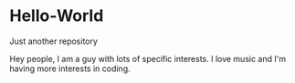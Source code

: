 # Hello-World
Just another repository


Hey people, I am a guy with lots of specific interests. I love music and I'm having more interests in coding.
